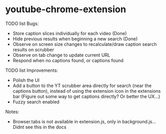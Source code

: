 # youtube-chrome-extension

TODO list Bugs:
- Store caption slices individually for each video (Done)
- Hide previous results when beginning a new search (Done)
- Observe on screen size changes to recalculate/draw caption search results on scrubber
- Observe on tab change to update current URL
- Respond when no captions found, or captions found

TODO list Improvements:
- Polish the UI
- Add a button to the YT scrubber area directly for search (near the captions button), instead of using the extension icon in the extensions bar (Figure out some way to get captions directly? Or better the UX...)
- Fuzzy search enabled


Notes:
- Browser.tabs is not available in extension.js, only in background.js... Didnt see this in the docs 
